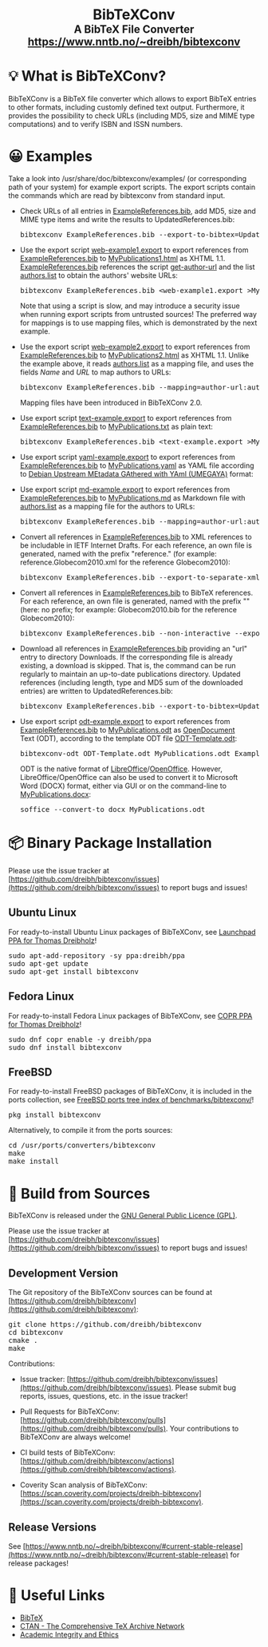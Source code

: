 <h1 align="center">
 BibTeXConv<br />
 <span style="font-size: 75%">A BibTeX File Converter</span><br />
 <a href="https://www.nntb.no/~dreibh/bibtexconv/">
  <span style="font-size: 75%;">https://www.nntb.no/~dreibh/bibtexconv</span>
 </a>
</h1>


# 💡 What is BibTeXConv?

BibTeXConv is a BibTeX file converter which allows to export BibTeX entries to other formats, including customly defined text output. Furthermore, it provides the possibility to check URLs (including MD5, size and MIME type computations) and to verify ISBN and ISSN numbers.

# 😀 Examples

Take a look into /usr/share/doc/bibtexconv/examples/ (or corresponding path of your system) for example export scripts. The export scripts contain the commands which are read by bibtexconv from standard input.

* Check URLs of all entries in [ExampleReferences.bib](src/ExampleReferences.bib), add MD5, size and MIME type items and write the results to UpdatedReferences.bib:

  <pre>
  bibtexconv ExampleReferences.bib --export-to-bibtex=UpdatedReferences.bib --check-urls --only-check-new-urls --non-interactive
  </pre>

* Use the export script [web-example1.export](src/web-example1.export) to export references from [ExampleReferences.bib](src/ExampleReferences.bib) to [MyPublications1.html](https://www.nntb.no/~dreibh/bibtexconv/MyPublications1.html) as XHTML 1.1. [ExampleReferences.bib](src/ExampleReferences.bib) references the script [get-author-url](src/get-author-url) and the list [authors.list](src/authors.list) to obtain the authors' website URLs:

  <pre>
  bibtexconv ExampleReferences.bib &lt;web-example1.export &gt;MyPublications1.html
  </pre>

  Note that using a script is slow, and may introduce a security issue when running export scripts from untrusted sources! The preferred way for mappings is to use mapping files, which is demonstrated by the next example.

* Use the export script [web-example2.export](src/web-example2.export) to export references from [ExampleReferences.bib](src/ExampleReferences.bib) to [MyPublications2.html](https://www.nntb.no/~dreibh/bibtexconv/MyPublications2.html) as XHTML 1.1. Unlike the example above, it reads [authors.list](src/authors.list) as a mapping file, and uses the fields *Name* and *URL* to map authors to URLs:

  <pre>
  bibtexconv ExampleReferences.bib --mapping=author-url:authors.list:Name:URL &lt;web-example2.export &gt;MyPublications2.html
  </pre>

  Mapping files have been introduced in BibTeXConv&nbsp;2.0.

* Use export script [text-example.export](src/text-example.export) to export references from [ExampleReferences.bib](src/ExampleReferences.bib) to [MyPublications.txt](https://www.nntb.no/~dreibh/bibtexconv/MyPublications.txt) as plain text:

  <pre>
  bibtexconv ExampleReferences.bib &lt;text-example.export &gt;MyPublications.txt
  </pre>

* Use export script [yaml-example.export](src/yaml-example.export) to export references from [ExampleReferences.bib](src/ExampleReferences.bib) to [MyPublications.yaml](https://www.nntb.no/~dreibh/bibtexconv/MyPublications.yaml) as YAML file according to [Debian Upstream MEtadata GAthered with YAml&nbsp;(UMEGAYA)](https://wiki.debian.org/UpstreamMetadata) format:

* Use export script [md-example.export](src/md-example.export) to export references from [ExampleReferences.bib](src/ExampleReferences.bib) to [MyPublications.md](https://www.nntb.no/~dreibh/bibtexconv/MyPublications.md) as Markdown file with [authors.list](src/authors.list) as a mapping file for the authors to URLs:

  <pre>
  bibtexconv ExampleReferences.bib --mapping=author-url:authors.list:Name:URL &lt;md-example.export &gt;MyPublications.md
  </pre>

* Convert all references in [ExampleReferences.bib](src/ExampleReferences.bib) to XML references to be includable in IETF Internet Drafts. For each reference, an own file is generated, named with the prefix "reference." (for example: reference.Globecom2010.xml for the reference Globecom2010):

  <pre>
  bibtexconv ExampleReferences.bib --export-to-separate-xmls=reference. --non-interactive
  </pre>

* Convert all references in [ExampleReferences.bib](src/ExampleReferences.bib) to BibTeX references. For each reference, an own file is generated, named with the prefix "" (here: no prefix; for example: Globecom2010.bib for the reference Globecom2010):
  <pre>
  bibtexconv ExampleReferences.bib --non-interactive --export-to-separate-bibtexs=
  </pre>

* Download all references in [ExampleReferences.bib](src/ExampleReferences.bib) providing an "url" entry to directory Downloads. If the corresponding file is already existing, a download is skipped. That is, the command can be run regularly to maintain an up-to-date publications directory. Updated references (including length, type and MD5 sum of the downloaded entries) are written to UpdatedReferences.bib:
  <pre>
  bibtexconv ExampleReferences.bib --export-to-bibtex=UpdatedReferences.bib --check-urls --store-downloads=Downloads --non-interactive
  </pre>

* Use export script [odt-example.export](src/odt-example.export) to export references from [ExampleReferences.bib](src/ExampleReferences.bib) to [MyPublications.odt](https://www.nntb.no/~dreibh/bibtexconv/MyPublications.odt) as [OpenDocument](https://www.adobe.com/uk/acrobat/resources/document-files/open-doc.html) Text (ODT), according to the template ODT file [ODT-Template.odt](src/ODT-Template.odt):

  <pre>
  bibtexconv-odt ODT-Template.odt MyPublications.odt ExampleReferences.bib odt-example.export
  </pre>

  ODT is the native format of [LibreOffice](https://www.libreoffice.org/)/[OpenOffice](https://www.openoffice.org/). However, LibreOffice/OpenOffice can also be used to convert it to Microsoft Word (DOCX) format, either via GUI or on the command-line to [MyPublications.docx](https://www.nntb.no/~dreibh/bibtexconv/MyPublications.docx):

  <pre>
  soffice --convert-to docx MyPublications.odt
  </pre>


# 📦 Binary Package Installation

Please use the issue tracker at [https://github.com/dreibh/bibtexconv/issues](https://github.com/dreibh/bibtexconv/issues) to report bugs and issues!

## Ubuntu Linux

For ready-to-install Ubuntu Linux packages of BibTeXConv, see [Launchpad PPA for Thomas Dreibholz](https://launchpad.net/~dreibh/+archive/ubuntu/ppa/+packages?field.name_filter=bibtexconv&field.status_filter=published&field.series_filter=)!

<pre>
sudo apt-add-repository -sy ppa:dreibh/ppa
sudo apt-get update
sudo apt-get install bibtexconv
</pre>

## Fedora Linux

For ready-to-install Fedora Linux packages of BibTeXConv, see [COPR PPA for Thomas Dreibholz](https://copr.fedorainfracloud.org/coprs/dreibh/ppa/package/bibtexconv/)!

<pre>
sudo dnf copr enable -y dreibh/ppa
sudo dnf install bibtexconv
</pre>

## FreeBSD

For ready-to-install FreeBSD packages of BibTeXConv, it is included in the ports collection, see [FreeBSD ports tree index of benchmarks/bibtexconv/](https://cgit.freebsd.org/ports/tree/converters/bibtexconv/)!

<pre>
pkg install bibtexconv
</pre>

Alternatively, to compile it from the ports sources:

<pre>
cd /usr/ports/converters/bibtexconv
make
make install
</pre>


# 💾 Build from Sources

BibTeXConv is released under the [GNU General Public Licence&nbsp;(GPL)](https://www.gnu.org/licenses/gpl-3.0.en.html#license-text).

Please use the issue tracker at [https://github.com/dreibh/bibtexconv/issues](https://github.com/dreibh/bibtexconv/issues) to report bugs and issues!

## Development Version

The Git repository of the BibTeXConv sources can be found at [https://github.com/dreibh/bibtexconv](https://github.com/dreibh/bibtexconv):

<pre>
git clone https://github.com/dreibh/bibtexconv
cd bibtexconv
cmake .
make
</pre>

Contributions:

* Issue tracker: [https://github.com/dreibh/bibtexconv/issues](https://github.com/dreibh/bibtexconv/issues).
  Please submit bug reports, issues, questions, etc. in the issue tracker!

* Pull Requests for BibTeXConv: [https://github.com/dreibh/bibtexconv/pulls](https://github.com/dreibh/bibtexconv/pulls).
  Your contributions to BibTeXConv are always welcome!

* CI build tests of BibTeXConv: [https://github.com/dreibh/bibtexconv/actions](https://github.com/dreibh/bibtexconv/actions).

* Coverity Scan analysis of BibTeXConv: [https://scan.coverity.com/projects/dreibh-bibtexconv](https://scan.coverity.com/projects/dreibh-bibtexconv).

## Release Versions

See [https://www.nntb.no/~dreibh/bibtexconv/#current-stable-release](https://www.nntb.no/~dreibh/bibtexconv/#current-stable-release) for release packages!


# 🔗 Useful Links

* [BibTeX](http://www.bibtex.org/)
* [CTAN - The Comprehensive TeX Archive Network](https://www.ctan.org/)
* [Academic Integrity and Ethics](https://web.archive.org/web/20190912152938/https://www.ittc.ku.edu/~jpgs/courses/lecture-academic-integrity-display.pdf)
